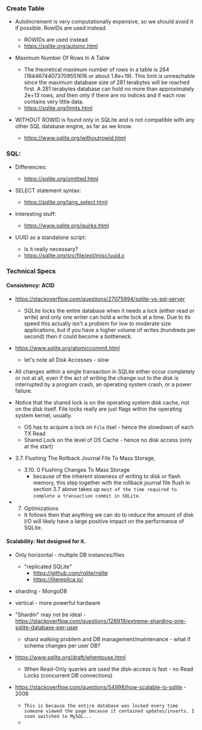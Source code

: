 ### Create Table

- AutoIncrement is very computationally expensive, so we should avoid it if possible. RowIDs are used instead.
    - ROWIDs are used instead
    - https://sqlite.org/autoinc.html

- Maximum Number Of Rows In A Table
    - The theoretical maximum number of rows in a table is 264 (18446744073709551616 or about 1.8e+19). This limit is
      unreachable since the maximum database size of 281 terabytes will be reached first. A 281 terabytes database can
      hold no more than approximately 2e+13 rows, and then only if there are no indices and if each row contains very
      little data.
    - https://sqlite.org/limits.html

- WITHOUT ROWID is found only in SQLite and is not compatible with any other SQL database engine, as far as we know.
  - https://www.sqlite.org/withoutrowid.html

### SQL:
- Differencies:
  - https://sqlite.org/omitted.html
- SELECT statement syntax:
  - https://sqlite.org/lang_select.html

- Interesting stuff:
  - https://www.sqlite.org/quirks.html

- UUID as a standalone script:
  - Is it really necessary?
  - https://sqlite.org/src/file/ext/misc/uuid.c


### Technical Specs

#### Consistency: ACID

- https://stackoverflow.com/questions/27075994/sqlite-vs-sql-server
  - SQLite locks the entire database when it needs a lock (either read or write) and only one writer can hold a write lock at a time. Due to its speed this actually isn't a problem for low to moderate size applications, but if you have a higher volume of writes (hundreds per second) then it could become a bottleneck.

- https://www.sqlite.org/atomiccommit.html
  - let's note all Disk Accesses - slow

- All changes within a single transaction in SQLite either occur completely or not at all, even if the act of writing the change out to the disk is interrupted by a program crash, an operating system crash, or a power failure.

- Notice that the shared lock is on the operating system disk cache, not on the disk itself. File locks really are just flags within the operating system kernel, usually.
  - OS has to acquire a lock on `File` itsel - hence the slowdown of each TX Read
  - Shared Lock on the level of OS Cache - hence no disk access (only at the start)
  
- 3.7. Flushing The Rollback Journal File To Mass Storage, 
  - 3.10. 0 Flushing Changes To Mass Storage
    - because of the inherent slowness of writing to disk or flash memory, this step together with the rollback journal file flush in section 3.7 above takes up `most of the time required to complete a transaction commit in SQLite`.

- 7. Optimizations
  - It follows then that anything we can do to reduce the amount of disk I/O will likely have a large positive impact on the performance of SQLite.

#### Scalability: Not designed for it.

- Only horizontal - multiple DB instances/files
  - "replicated SQLite"
    - https://github.com/rqlite/rqlite
    - https://litereplica.io/

- sharding - MongoDB
- vertical - more powerful hardware

- "Shardin" may not be ideal - https://stackoverflow.com/questions/128919/extreme-sharding-one-sqlite-database-per-user
  - shard walking problem and DB management/maintenance - what if schema changes per user DB?

- https://www.sqlite.org/draft/whentouse.html
  - When Read-Only queries are used the disk-access is fast - no Read Locks (concurrent DB connections)
- https://stackoverflow.com/questions/54998/how-scalable-is-sqlite - 2008
  - `This is because the entire database was locked every time someone viewed the page because it contained updates/inserts. I soon switched to MySQL...`
  - 